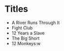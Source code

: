 # Titles

- A River Runs Through It
- Fight Club
- 12 Years a Slave
- The Big Short
- 12 Monkeys:w

